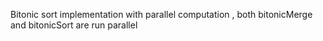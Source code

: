 Bitonic sort implementation with parallel computation , both bitonicMerge and bitonicSort are run parallel
